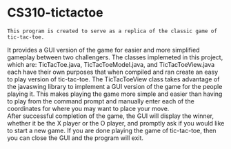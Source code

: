 # CS310-tictactoe
  
    This program is created to serve as a replica of the classic game of tic-tac-toe.
  It provides a GUI version of the game for easier and more simplified gameplay between two challengers.
  The classes implemeted in this project, which are: TicTacToe.java, TicTacToeModel.java, and TicTacToeView.java 
  each have their own purposes that when compiled and ran create an easy to play version of tic-tac-toe. 
  The TicTacToeView class takes advantage of the javaswing library to implement a GUI version of the game for the
  people playing it.  This makes playing the game more simple and easier than having to play from the command prompt
  and manually enter each of the coordinates for where you may want to place your move.  
  After successful completion of the game, the GUI will display the winner, whether it be the X player or the O player, 
  and promptly ask if you would like to start a new game.  If you are done playing the game of tic-tac-toe, then
  you can close the GUI and the program will exit.  
  
  
